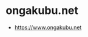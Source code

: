ongakubu.net
===
* <a href="https://www.ongakubu.net" target="_blank" rel="noopener">https://www.ongakubu.net</a>
